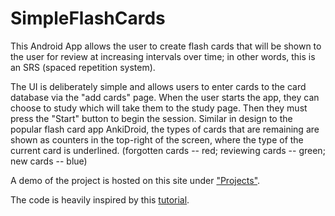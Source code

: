 # SimpleFlashCards

This Android App allows the user to create flash cards that will be shown to the user for
review at increasing intervals over time; in other words, this is an SRS (spaced repetition system).

The UI is deliberately simple and allows users to enter cards to the card database via the 
"add cards" page. When the user starts the app, they can choose to study which will take them
to the study page. Then they must press the "Start" button to begin the session. Similar in design
to the popular flash card app AnkiDroid, the types of cards that are remaining are shown as counters
in the top-right of the screen, where the type of the current card is underlined.
(forgotten cards -- red; reviewing cards -- green; new cards -- blue) 

A demo of the project is hosted on this site under ["Projects"](https://daniel-mitchell011.github.io/Projects.html).

The code is heavily inspired by this [tutorial](https://www.youtube.com/watch?v=BCSlZIUj18Y&t=29691s).

